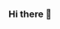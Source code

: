 ### Hi there 👋

<!--
**j-d-mena/j-d-mena** is a ✨ _special_ ✨ repository because its `README.md` (this file) appears on your GitHub profile.

Here are some ideas to get you started:

- 🔭 I’m currently working on automating administrator tasks using powershell
- 🌱 I’m currently learning powershell, powershell scripts
- 👯 I’m looking to collaborate on ...
- 🤔 I’m looking for help with syntax reading
- 💬 Ask me about transportation technology
- 📫 How to reach me: ...
- 😄 Pronouns: He, him
- ⚡ Fun fact: speaks three languages
-->
